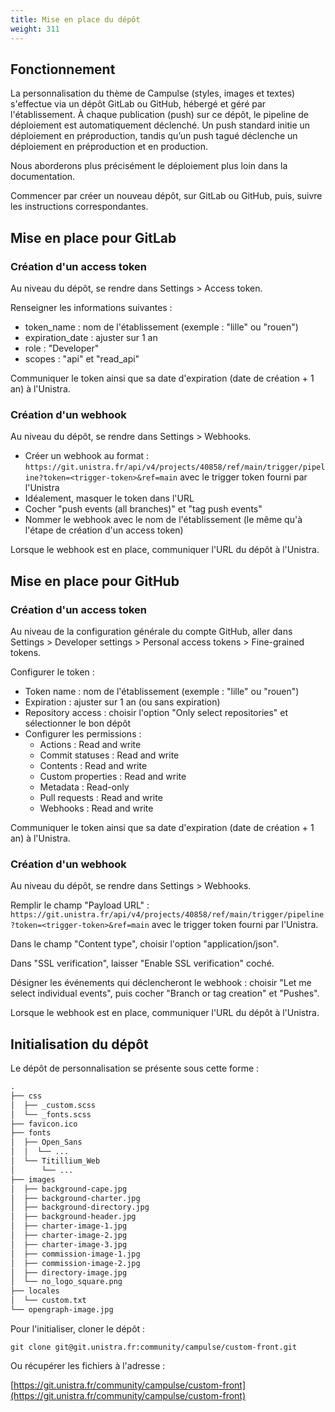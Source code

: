 ```yaml
---
title: Mise en place du dépôt
weight: 311
---
```


## Fonctionnement 

La personnalisation du thème de Campulse (styles, images et textes) s'effectue via un dépôt GitLab ou GitHub, hébergé et géré par l'établissement. 
À chaque publication (push) sur ce dépôt, le pipeline de déploiement est automatiquement déclenché. Un push standard initie un déploiement en préproduction, 
tandis qu’un push tagué déclenche un déploiement en préproduction et en production.

Nous aborderons plus précisément le déploiement plus loin dans la documentation.

Commencer par créer un nouveau dépôt, sur GitLab ou GitHub, puis, suivre les instructions correspondantes.

## Mise en place pour GitLab

### Création d'un access token

Au niveau du dépôt, se rendre dans Settings > Access token.

Renseigner les informations suivantes :

- token_name : nom de l'établissement (exemple : "lille" ou "rouen")
- expiration_date : ajuster sur 1 an
- role : "Developer"
- scopes : "api" et "read_api"

Communiquer le token ainsi que sa date d'expiration (date de création + 1 an) à l'Unistra.

### Création d'un webhook

Au niveau du dépôt, se rendre dans Settings > Webhooks.

- Créer un webhook au format : `https://git.unistra.fr/api/v4/projects/40858/ref/main/trigger/pipeline?token=<trigger-token>&ref=main` avec le trigger token fourni par l'Unistra
- Idéalement, masquer le token dans l'URL
- Cocher "push events (all branches)" et "tag push events"
- Nommer le webhook avec le nom de l'établissement (le même qu'à l'étape de création d'un access token)

Lorsque le webhook est en place, communiquer l'URL du dépôt à l'Unistra.

## Mise en place pour GitHub

### Création d'un access token

Au niveau de la configuration générale du compte GitHub, aller dans Settings > Developer settings > Personal access tokens > Fine-grained tokens.

Configurer le token :

- Token name : nom de l'établissement (exemple : "lille" ou "rouen")
- Expiration : ajuster sur 1 an (ou sans expiration)
- Repository access : choisir l'option "Only select repositories" et sélectionner le bon dépôt
- Configurer les permissions :
	- Actions : Read and write
	- Commit statuses : Read and write
	- Contents : Read and write
	- Custom properties : Read and write
	- Metadata : Read-only
	- Pull requests : Read and write
	- Webhooks : Read and write

Communiquer le token ainsi que sa date d'expiration (date de création + 1 an) à l'Unistra.

### Création d'un webhook

Au niveau du dépôt, se rendre dans Settings > Webhooks.

Remplir le champ "Payload URL" : `https://git.unistra.fr/api/v4/projects/40858/ref/main/trigger/pipeline?token=<trigger-token>&ref=main` avec le trigger token fourni par l'Unistra.

Dans le champ "Content type", choisir l'option "application/json".

Dans "SSL verification", laisser "Enable SSL verification" coché.

Désigner les événements qui déclencheront le webhook : choisir "Let me select individual events",
puis cocher "Branch or tag creation" et "Pushes".

Lorsque le webhook est en place, communiquer l'URL du dépôt à l'Unistra.

## Initialisation du dépôt

Le dépôt de personnalisation se présente sous cette forme :

```txt
.
├── css
│  ├── _custom.scss
│  └── _fonts.scss
├── favicon.ico
├── fonts
│  ├── Open_Sans
│  │  └── ...
│  └── Titillium_Web
│      └── ...
├── images
│  ├── background-cape.jpg
│  ├── background-charter.jpg
│  ├── background-directory.jpg
│  ├── background-header.jpg
│  ├── charter-image-1.jpg
│  ├── charter-image-2.jpg
│  ├── charter-image-3.jpg
│  ├── commission-image-1.jpg
│  ├── commission-image-2.jpg
│  ├── directory-image.jpg
│  └── no_logo_square.png
├── locales
│  └── custom.txt
└── opengraph-image.jpg
```

Pour l'initialiser, cloner le dépôt : 

`git clone git@git.unistra.fr:community/campulse/custom-front.git`

Ou récupérer les fichiers à l'adresse :

[https://git.unistra.fr/community/campulse/custom-front](https://git.unistra.fr/community/campulse/custom-front)
